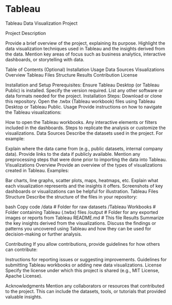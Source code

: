 # Tableau

Tableau Data Visualization Project


Project Description

Provide a brief overview of the project, explaining its purpose. Highlight the data visualization techniques used in Tableau and the insights derived from the data. Mention key areas of focus such as business analytics, interactive dashboards, or storytelling with data.

Table of Contents (Optional)
Installation
Usage
Data Sources
Visualizations Overview
Tableau Files Structure
Results
Contribution
License


Installation and Setup
Prerequisites:
Ensure Tableau Desktop (or Tableau Public) is installed. Specify the version required.
List any other software or data formats needed for the project.
Installation Steps:
Download or clone this repository.
Open the .twbx (Tableau workbook) files using Tableau Desktop or Tableau Public.
Usage
Provide instructions on how to navigate the Tableau visualizations:

How to open the Tableau workbooks.
Any interactive elements or filters included in the dashboards.
Steps to replicate the analysis or customize the visualizations.
Data Sources
Describe the datasets used in the project. For example:

Explain where the data came from (e.g., public datasets, internal company data).
Provide links to the data if publicly available.
Mention any preprocessing steps that were done prior to importing the data into Tableau.
Visualizations Overview
Provide an overview of the types of visualizations created in Tableau. Examples:

Bar charts, line graphs, scatter plots, maps, heatmaps, etc.
Explain what each visualization represents and the insights it offers.
Screenshots of key dashboards or visualizations can be helpful for illustration.
Tableau Files Structure
Describe the structure of the files in your repository:

bash
Copy code
/data                   # Folder for raw datasets
/Tableau Workbooks       # Folder containing Tableau (.twbx) files
/output                 # Folder for any exported images or reports from Tableau
README.md               # This file
Results
Summarize the key insights derived from the visualizations. Discuss the findings or patterns you uncovered using Tableau and how they can be used for decision-making or further analysis.

Contributing
If you allow contributions, provide guidelines for how others can contribute:

Instructions for reporting issues or suggesting improvements.
Guidelines for submitting Tableau workbooks or adding new data visualizations.
License
Specify the license under which this project is shared (e.g., MIT License, Apache License).

Acknowledgments
Mention any collaborators or resources that contributed to the project. This can include the datasets, tools, or tutorials that provided valuable insights.
